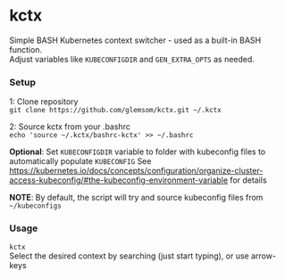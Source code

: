
# kctx

Simple BASH Kubernetes context switcher - used as a built-in BASH function.  
Adjust variables like `KUBECONFIGDIR` and `GEN_EXTRA_OPTS` as needed.

  

### Setup

1: Clone repository  
`git clone https://github.com/glemsom/kctx.git ~/.kctx`

2: Source kctx from your .bashrc  
`echo 'source ~/.kctx/bashrc-kctx' >> ~/.bashrc`

**Optional**: Set `KUBECONFIGDIR` variable to folder with kubeconfig files to automatically populate `KUBECONFIG`
See https://kubernetes.io/docs/concepts/configuration/organize-cluster-access-kubeconfig/#the-kubeconfig-environment-variable for details

**NOTE**: By default, the script will try and source kubeconfig files from `~/kubeconfigs`

  

### Usage
`kctx`  
Select the desired context by searching (just start typing), or use arrow-keys
